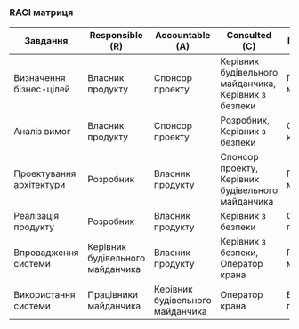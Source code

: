 ### RACI матриця

| Завдання                                 | Responsible (R)      | Accountable (A)      | Consulted (C)                | Informed (I)                |
|------------------------------------------|----------------------|----------------------|------------------------------|-----------------------------|
| Визначення бізнес-цілей                  | Власник продукту     | Спонсор проекту      | Керівник будівельного майданчика, Керівник з безпеки | Працівники майданчика       |
| Аналіз вимог                             | Власник продукту     | Спонсор проекту      | Розробник, Керівник з безпеки | Оператор крана             |
| Проектування архітектури                 | Розробник            | Власник продукту     | Спонсор проекту, Керівник будівельного майданчика | Працівники майданчика       |
| Реалізація продукту                      | Розробник            | Власник продукту     | Керівник з безпеки           | Спонсор проекту            |
| Впровадження системи                     | Керівник будівельного майданчика | Власник продукту | Керівник з безпеки, Оператор крана | Працівники майданчика       |
| Використання системи                     | Працівники майданчика | Керівник будівельного майданчика | Оператор крана              | Власник продукту            |